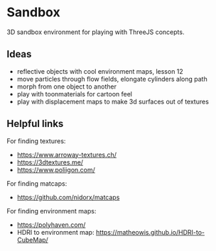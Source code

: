 # Sandbox

3D sandbox environment for playing with ThreeJS concepts.

## Ideas

- reflective objects with cool environment maps, lesson 12
- move particles through flow fields, elongate cylinders along path
- morph from one object to another
- play with toonmaterials for cartoon feel
- play with displacement maps to make 3d surfaces out of textures

## Helpful links

For finding textures:

- https://www.arroway-textures.ch/
- https://3dtextures.me/
- https://www.poliigon.com/

For finding matcaps:

- https://github.com/nidorx/matcaps

For finding environment maps:

- https://polyhaven.com/
- HDRI to environment map: https://matheowis.github.io/HDRI-to-CubeMap/
